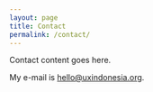 ```yaml
---
layout: page
title: Contact
permalink: /contact/
---
```


Contact content goes here.

My e-mail is [hello@uxindonesia.org](mailto:hello@uxindonesia.org).

